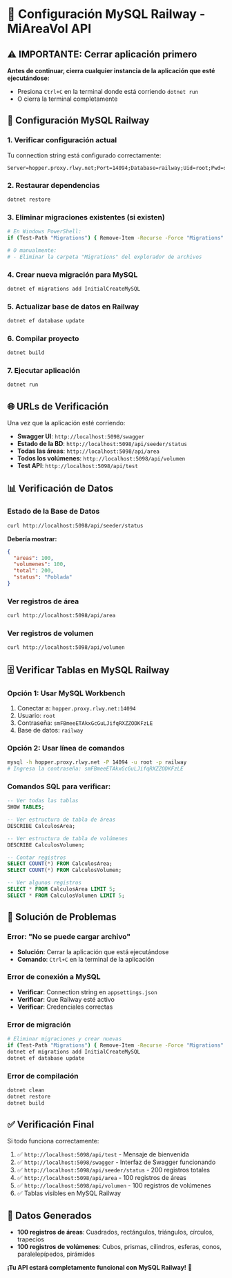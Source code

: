 # 🚀 Configuración MySQL Railway - MiAreaVol API

## ⚠️ IMPORTANTE: Cerrar aplicación primero

**Antes de continuar, cierra cualquier instancia de la aplicación que esté ejecutándose:**
- Presiona `Ctrl+C` en la terminal donde está corriendo `dotnet run`
- O cierra la terminal completamente

## 🔧 Configuración MySQL Railway

### 1. Verificar configuración actual
Tu connection string está configurado correctamente:
```
Server=hopper.proxy.rlwy.net;Port=14094;Database=railway;Uid=root;Pwd=smFBmeeETAkxGcGuLJifqRXZZODKFzLE;CharSet=utf8mb4;
```

### 2. Restaurar dependencias
```bash
dotnet restore
```

### 3. Eliminar migraciones existentes (si existen)
```bash
# En Windows PowerShell:
if (Test-Path "Migrations") { Remove-Item -Recurse -Force "Migrations" }

# O manualmente:
# - Eliminar la carpeta "Migrations" del explorador de archivos
```

### 4. Crear nueva migración para MySQL
```bash
dotnet ef migrations add InitialCreateMySQL
```

### 5. Actualizar base de datos en Railway
```bash
dotnet ef database update
```

### 6. Compilar proyecto
```bash
dotnet build
```

### 7. Ejecutar aplicación
```bash
dotnet run
```

## 🌐 URLs de Verificación

Una vez que la aplicación esté corriendo:

- **Swagger UI**: `http://localhost:5098/swagger`
- **Estado de la BD**: `http://localhost:5098/api/seeder/status`
- **Todas las áreas**: `http://localhost:5098/api/area`
- **Todos los volúmenes**: `http://localhost:5098/api/volumen`
- **Test API**: `http://localhost:5098/api/test`

## 📊 Verificación de Datos

### Estado de la Base de Datos
```bash
curl http://localhost:5098/api/seeder/status
```

**Debería mostrar:**
```json
{
  "areas": 100,
  "volumenes": 100,
  "total": 200,
  "status": "Poblada"
}
```

### Ver registros de área
```bash
curl http://localhost:5098/api/area
```

### Ver registros de volumen
```bash
curl http://localhost:5098/api/volumen
```

## 🗄️ Verificar Tablas en MySQL Railway

### Opción 1: Usar MySQL Workbench
1. Conectar a: `hopper.proxy.rlwy.net:14094`
2. Usuario: `root`
3. Contraseña: `smFBmeeETAkxGcGuLJifqRXZZODKFzLE`
4. Base de datos: `railway`

### Opción 2: Usar línea de comandos
```bash
mysql -h hopper.proxy.rlwy.net -P 14094 -u root -p railway
# Ingresa la contraseña: smFBmeeETAkxGcGuLJifqRXZZODKFzLE
```

### Comandos SQL para verificar:
```sql
-- Ver todas las tablas
SHOW TABLES;

-- Ver estructura de tabla de áreas
DESCRIBE CalculosArea;

-- Ver estructura de tabla de volúmenes
DESCRIBE CalculosVolumen;

-- Contar registros
SELECT COUNT(*) FROM CalculosArea;
SELECT COUNT(*) FROM CalculosVolumen;

-- Ver algunos registros
SELECT * FROM CalculosArea LIMIT 5;
SELECT * FROM CalculosVolumen LIMIT 5;
```

## 🚨 Solución de Problemas

### Error: "No se puede cargar archivo"
- **Solución**: Cerrar la aplicación que está ejecutándose
- **Comando**: `Ctrl+C` en la terminal de la aplicación

### Error de conexión a MySQL
- **Verificar**: Connection string en `appsettings.json`
- **Verificar**: Que Railway esté activo
- **Verificar**: Credenciales correctas

### Error de migración
```bash
# Eliminar migraciones y crear nuevas
if (Test-Path "Migrations") { Remove-Item -Recurse -Force "Migrations" }
dotnet ef migrations add InitialCreateMySQL
dotnet ef database update
```

### Error de compilación
```bash
dotnet clean
dotnet restore
dotnet build
```

## ✅ Verificación Final

Si todo funciona correctamente:

1. ✅ `http://localhost:5098/api/test` - Mensaje de bienvenida
2. ✅ `http://localhost:5098/swagger` - Interfaz de Swagger funcionando
3. ✅ `http://localhost:5098/api/seeder/status` - 200 registros totales
4. ✅ `http://localhost:5098/api/area` - 100 registros de áreas
5. ✅ `http://localhost:5098/api/volumen` - 100 registros de volúmenes
6. ✅ Tablas visibles en MySQL Railway

## 📝 Datos Generados

- **100 registros de áreas**: Cuadrados, rectángulos, triángulos, círculos, trapecios
- **100 registros de volúmenes**: Cubos, prismas, cilindros, esferas, conos, paralelepípedos, pirámides

**¡Tu API estará completamente funcional con MySQL Railway!** 🎉 